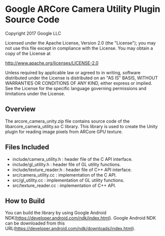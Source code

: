 Google ARCore Camera Utility Plugin Source Code
================================================
Copyright 2017 Google LLC

Licensed under the Apache License, Version 2.0 (the "License");
you may not use this file except in compliance with the License.
You may obtain a copy of the License at

http://www.apache.org/licenses/LICENSE-2.0

Unless required by applicable law or agreed to in writing, software
distributed under the License is distributed on an "AS IS" BASIS,
WITHOUT WARRANTIES OR CONDITIONS OF ANY KIND, either express or implied.
See the License for the specific language governing permissions and
limitations under the License.

## Overview
The arcore_camera_unity.zip file contains source code of the libarcore_camera_utility.so
C library. This library is used to create the Unity plugin for reading image pixels from
ARCore GPU texture.

## Files Included
- include/camera_utility.h : header file of the C API interface.
- include/gl_utility.h : header file of GL utility functions.
- include/texture_reader.h : header file of C++ API interface.
- src/camera_utility.cc : implementation of the C API.
- src/gl_utility.cc : implementation of GL utility functions.
- src/texture_reader.cc : implementation of C++ API.

## How to Build
You can build the library by using Google Android NDK(https://developer.android.com/ndk/index.html).
Google Android NDK can be downloaded from this URL(https://developer.android.com/ndk/downloads/index.html).
